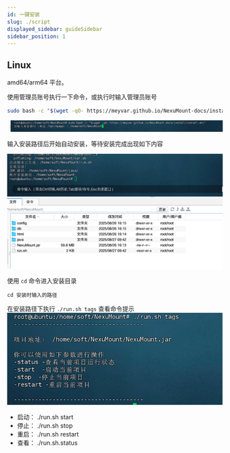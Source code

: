 ```yaml
---
id: 一键安装
slug: ./script
displayed_sidebar: guideSidebar
sidebar_position: 1
---
```


## Linux

amd64/arm64 平台。

使用管理员账号执行一下命令，或执行时输入管理员账号

```bash
sudo bash -c "$(wget -qO- https://meyvar.github.io/NexuMount-docs/install/install.sh)"
```

![img.png](img/46e605b6-f448-468d-9c54-7c6c0e979d1a.png)

输入安装路径后开始自动安装，等待安装完成出现如下内容

![img.png](img/5f3f6067-50fe-413e-8917-92e0c48eb3e3.png)

使用 `cd` 命令进入安装目录

``cd 安装时输入的路径``

在安装路径下执行 ``./run.sh tags`` 查看命令提示
![img.png](img/e0c2471b-6e9c-4efb-a3aa-f4d8ee9f6b25.png)

- 启动：         ./run.sh start
- 停止：         ./run.sh stop
- 重启：         ./run.sh restart
- 查看：        ./run.sh.status
